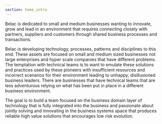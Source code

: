 ```yaml
---
section: home_intro
---
```


Belac is dedicated to small and medium businesses wanting to innovate, grow and lead in an environment that requires connecting closely with partners, suppliers and customers through shared business processes and transactions.

Belac is developing technology, processes, patterns and disciplines to this end.  These assets are focused on small and medium sized businesses not large enterprises and hyper scale companies that have different problems.   The temptation with technical teams is to want to emulate these solutions and practices used by these pioneers with insufficient resources and incorrect scenarios for their environment leading to unhappy, disillusioned business leaders.  There are businesses that have technical teams that are less adventurous relying on what has been put in place in a different business environment.

The goal is to build a team focused on the business domain layer of technology that is fully integrated into the business and passionate about jointly solving and innovating in the business systems space that produces reliable high value solutions that encourages low risk evolution.
